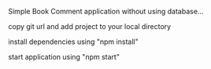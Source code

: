 Simple Book Comment application without using database...

copy git url and add project to your local directory

install dependencies using "npm install"

start application using "npm start"
